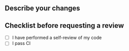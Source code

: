## Describe your changes


## Checklist before requesting a review
- [ ] I have performed a self-review of my code
- [ ] I pass CI
